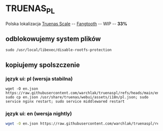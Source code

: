 # TRUENAS<sub>PL</sub>
Polska lokalizacja [Truenas Scale](https://github.com/truenas/) -- [Fangtooth](https://download.truenas.com/TrueNAS-SCALE-Fangtooth/25.04.0/?wrap=1) -- WIP -- **33%**

## odblokowujemy system plików
```Shell
sudo /usr/local/libexec/disable-rootfs-protection
```

## kopiujemy spolszczenie

### język ui: pl (wersja stabilna)

```Shell
wget -O en.json https://raw.githubusercontent.com/warchlak/truenaspl/refs/heads/main/en.json; sudo cp en.json /usr/share/truenas/webui/assets/i18n/pl.json; sudo service nginx restart; sudo service middlewared restart
```

### język ui: en (wersja nightly)

```sh
wget -O en.json https://raw.githubusercontent.com/warchlak/truenaspl/refs/heads/main/en.json; sudo cp en.json /usr/share/truenas/webui/assets/i18n/; sudo service nginx restart; sudo service middlewared restart
```

